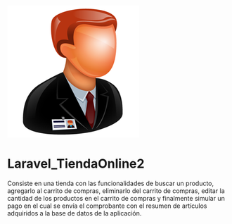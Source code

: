 ![Image of Yaktocat](https://github.com/cluco91/JAVA_ModuloEmpleados/blob/master/Empleados.png)

# Laravel_TiendaOnline2

Consiste en una tienda con las funcionalidades de buscar un producto, agregarlo al carrito de compras, eliminarlo del carrito de compras, editar la cantidad de los productos en el carrito de compras y finalmente simular un pago en el cual se envía el comprobante con el resumen de artículos adquiridos a la base de datos de la aplicación.
